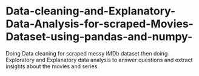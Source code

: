 # Data-cleaning-and-Explanatory-Data-Analysis-for-scraped-Movies-Dataset-using-pandas-and-numpy-
Doing Data cleaning for scraped messy IMDb dataset then doing Exploratory and Explanatory data analysis to answer questions and extract insights about the movies and series.
